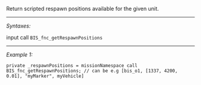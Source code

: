 Return scripted respawn positions available for the given unit.


---
*Syntaxes:*

input call `BIS_fnc_getRespawnPositions`

---
*Example 1:*

```sqf
private _respawnPositions = missionNamespace call BIS_fnc_getRespawnPositions; // can be e.g [bis_o1, [1337, 4200, 0.01], "myMarker", myVehicle]
```